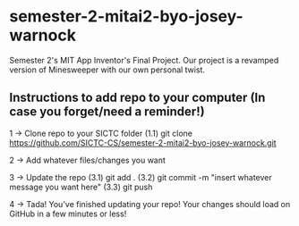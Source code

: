 # semester-2-mitai2-byo-josey-warnock
Semester 2's MIT App Inventor's Final Project. Our project is a revamped version of Minesweeper with our own personal twist.

Instructions to add repo to your computer (In case you forget/need a reminder!)
--------------------
1 -> Clone repo to your SICTC folder
  (1.1) git clone https://github.com/SICTC-CS/semester-2-mitai2-byo-josey-warnock.git

2 -> Add whatever files/changes you want

3 -> Update the repo
  (3.1) git add .
  (3.2) git commit -m "insert whatever message you want here"
  (3.3) git push

4 -> Tada! You've finished updating your repo! Your changes should load on GitHub in a few minutes or less!

